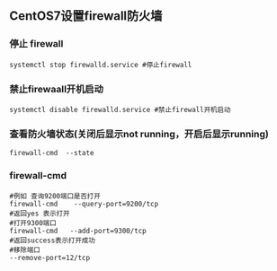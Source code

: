 ## CentOS7设置firewall防火墙

### 停止 firewall
```shell
systemctl stop firewalld.service #停止firewall
```

### 禁止firewaall开机启动
```shell
systemctl disable firewalld.service #禁止firewall开机启动
```

### 查看防火墙状态(关闭后显示not running，开启后显示running)
```shell
firewall-cmd  --state
```

### firewall-cmd
```shell
#例如 查询9200端口是否打开
firewall-cmd    --query-port=9200/tcp
#返回yes 表示打开
#打开9300端口
firewall-cmd   --add-port=9300/tcp
#返回success表示打开成功
#移除端口
--remove-port=12/tcp
```